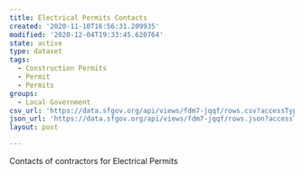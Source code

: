 ```yaml
---
title: Electrical Permits Contacts
created: '2020-11-10T16:56:31.209935'
modified: '2020-12-04T19:33:45.620764'
state: active
type: dataset
tags:
  - Construction Permits
  - Permit
  - Permits
groups:
  - Local Government
csv_url: 'https://data.sfgov.org/api/views/fdm7-jqqf/rows.csv?accessType=DOWNLOAD'
json_url: 'https://data.sfgov.org/api/views/fdm7-jqqf/rows.json?accessType=DOWNLOAD'
layout: post

---
```

Contacts of contractors for Electrical Permits
